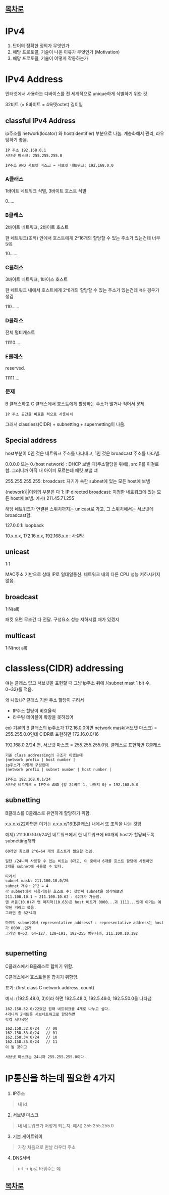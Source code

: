 ## [목차로](./readme.md)

# IPv4
1. 단어의 정확한 정의가 무엇인가
2. 해당 프로토콜, 기술이 나온 이유가 무엇인가 (Motivation)
3. 해당 프로토콜, 기술이 어떻게 작동하는가

# IPv4 Address
인터넷에서 사용하는 디바이스를 전 세계적으로 unique하게 식별하기 위한 것

32비트 (= 8바이트 = 4옥텟octet) 길이임

## classful IPv4 Address
ip주소를 network(locator) 와 host(identifier) 부분으로 나눔. 계층화해서 관리, 라우팅하기 좋음.

```
IP 주소 192.168.0.1
서브넷 마스크: 255.255.255.0

IP주소 AND 서브넷 마스크 = 서브넷 네트워크: 192.168.0.0 
```


### A클래스
1바이트 네트워크 식별, 3바이트 호스트 식별

0.....

### B클래스
2바이트 네트워크, 2바이트 호스트

한 네트워크(조직) 안에서 호스트에게 2^16개의 할당할 수 있는 주소가 있는건데 너무 `많음`.

10......

### C클래스
3바이트 네트워크, 1바이스 호스트

한 네트워크 내에서 호스트에게 2^8개의 할당할 수 있는 주소가 있는건데 `적은` 경우가 생김

110......

### D클래스
전체 멀티캐스트

11110.....

### E클래스
reserved.

11111....

### 문제
B 클래스하고 C 클래스에서 호스트에게 할당하는 주소가 많거나 적어서 문제.

`IP 주소 공간을 비효율 적으로 사용해서`

그래서 classless(CIDR) + subnetting + supernetting이 나옴.


## Special address

host부분이 0인 것은 네트워크 주소를 나타내고, 1인 것은 broadcast 주소를 나타냄.


0.0.0.0 또는 0.(host network) : DHCP 보낼 때(주소할당을 위해), srcIP를 이걸로 함. 그러니까 아직 내 아이피 모르는데 패킷 보낼 떄

255.255.255.255: broadcast: 자기가 속한 subnet에 있는 모든 host에 보냄

{network}||이외의 부분은 다 1: IP directed broadcast: 지정한 네트워크에 있는 모든 host에 보냄. 예시) 211.45.71.255

해당 네트워크가 연결된 스위치까지는 unicast로 가고, 그 스위치에서는 서브넷에 broadcast함.



127.0.0.1: loopback

10.x.x.x, 172.16.x.x, 192.168.x.x : 사설망



## unicast
1:1

MAC주소 기반으로 상대 IP로 일대일통신. 네트워크 내의 다른 CPU 성능 저하시키지 않음.

## broadcast
1:N(all)

패킷 오면 무조건 다 전달. 구성요소 성능 저하시킬 때가 있겠지


## multicast
1:N(not all)



# classless(CIDR) addressing
얘는 클래스 없고 서브넷을 표현할 때 그냥 ip주소 뒤에 /{subnet mast 1 bit 수. 0~32}를 적음.

왜 나왔냐? 클래스 기반 주소 할당이 구려서
- IP주소 할당이 비효율적
- 라우팅 테이블이 확장을 못하겠어

ex) 기본의 B 클래스의 ip주소가 172.16.0.0이면 network mask(서브넷 마스크) = 255.255.0.0인데 CIDR로 표현하면 172.16.0.0/16

192.168.0.2/24 면, 서브넷 마스크 = 255.255.255.0임. 클래스로 표현하면 C클래스

```
기존 class addressing의 구조가 이랬는데
|network prefix | host number |
ip주소가 이렇게 구성된대
|network prefix | subnet number | host number |
```

```
IP주소 192.168.0.1/24
서브넷 네트워크 = IP주소 AND {앞 24비트 1, 나머지 0} = 192.168.0.0
```

## subnetting
B클래스를 C클래스로 유연하게 할당하기 위함.

x.x.x.x/22하면은 이거는 x.x.x.x/16(B클래스) 내에서 또 조직을 나눈 것임

예제) 211.100.10.0/24인 네트워크에서 한 네트워크에 60개의 host가 할당되도록 subnetting해라
```
60개면 최소한 2^6=64 개의 호스트가 필요할 것임.

일단 /24니까 사용할 수 있는 비트는 8개고, 이 중에서 6개를 호스트 할당에 사용하면
2개를 subnet에 사용할 수 있다.

따라서 
subnet mask: 211.100.10.0/26
subnet 개수: 2^2 = 4
각 subnet에서 사용가능한 호스트 수: 첫번째 subnet을 생각해보면
211.100.10.1 ~ 211.100.10.62 : 62개가 가능함. 
맨 처음(10.0)과 맨 마지막(10.63)은 host 비트가 0000...과 1111...인데 이거는 예약된 거라고 했음.
그러면 총 62*4개

마지막 subnet에서 representative address? : representative address는 host가 0000..인거
그러면 0~63, 64~127, 128~191, 192~255 범위니까, 211.100.10.192 


```

## supernetting
C클래스에서 B클래스로 합치기 위함.

C클래스에서 호스트들을 합치기 위함임.

표기: (first class C network address, count)

예시: (192.5.48.0, 3)이라 하면 192.5.48.0, 192.5.49.0, 192.5.50.0을 나타냄

```
162.158.32.0/22였던 원래 네트워크를 4개로 나누고 싶다.
4개니까 2비트를 서브네트워크로 할당하면
각각 서브넷은

162.158.32.0/24   // 00
162.158.33.0/24   // 01
162.158.34.0/24   // 10
162.158.35.0/24   // 11
이 될 것이고

서브넷 마스크는 24니까 255.255.255.0이다.
```




# IP통신을 하는데 필요한 4가지
1. IP주소 
> 내 id
2. 서브넷 마스크
> 내 네트워크가 어떻게 되는지. 예시) 255.255.255.0
3. 기본 게이트웨이
> 가장 처음으로 만날 라우터 주소
4. DNS서버
> url -> ip로 바꿔주는 얘







## [목차로](./readme.md)